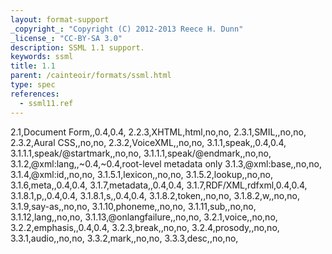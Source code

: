 ```yaml
---
layout: format-support
_copyright_: "Copyright (C) 2012-2013 Reece H. Dunn"
_license_: "CC-BY-SA 3.0"
description: SSML 1.1 support.
keywords: ssml
title: 1.1
parent: /cainteoir/formats/ssml.html
type: spec
references:
  - ssml11.ref
---
```


2.1,Document Form,,0.4,0.4,
2.2.3,XHTML,html,no,no,
2.3.1,SMIL,,no,no,
2.3.2,Aural CSS,,no,no,
2.3.2,VoiceXML,,no,no,
3.1.1,speak,,0.4,0.4,
3.1.1.1,speak/@startmark,,no,no,
3.1.1.1,speak/@endmark,,no,no,
3.1.2,@xml:lang,,~0.4,~0.4,root-level metadata only
3.1.3,@xml:base,,no,no,
3.1.4,@xml:id,,no,no,
3.1.5.1,lexicon,,no,no,
3.1.5.2,lookup,,no,no,
3.1.6,meta,,0.4,0.4,
3.1.7,metadata,,0.4,0.4,
3.1.7,RDF/XML,rdfxml,0.4,0.4,
3.1.8.1,p,,0.4,0.4,
3.1.8.1,s,,0.4,0.4,
3.1.8.2,token,,no,no,
3.1.8.2,w,,no,no,
3.1.9,say-as,,no,no,
3.1.10,phoneme,,no,no,
3.1.11,sub,,no,no,
3.1.12,lang,,no,no,
3.1.13,@onlangfailure,,no,no,
3.2.1,voice,,no,no,
3.2.2,emphasis,,0.4,0.4,
3.2.3,break,,no,no,
3.2.4,prosody,,no,no,
3.3.1,audio,,no,no,
3.3.2,mark,,no,no,
3.3.3,desc,,no,no,
